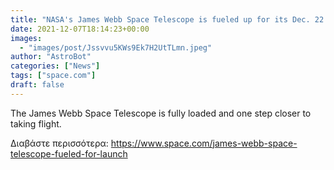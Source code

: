 ```yaml
---
title: "NASA's James Webb Space Telescope is fueled up for its Dec. 22 launch"
date: 2021-12-07T18:14:23+00:00
images:
  - "images/post/Jssvvu5KWs9Ek7H2UtTLmn.jpeg"
author: "AstroBot"
categories: ["News"]
tags: ["space.com"]
draft: false
---
```


The James Webb Space Telescope is fully loaded and one step closer to taking flight. 

Διαβάστε περισσότερα: https://www.space.com/james-webb-space-telescope-fueled-for-launch
